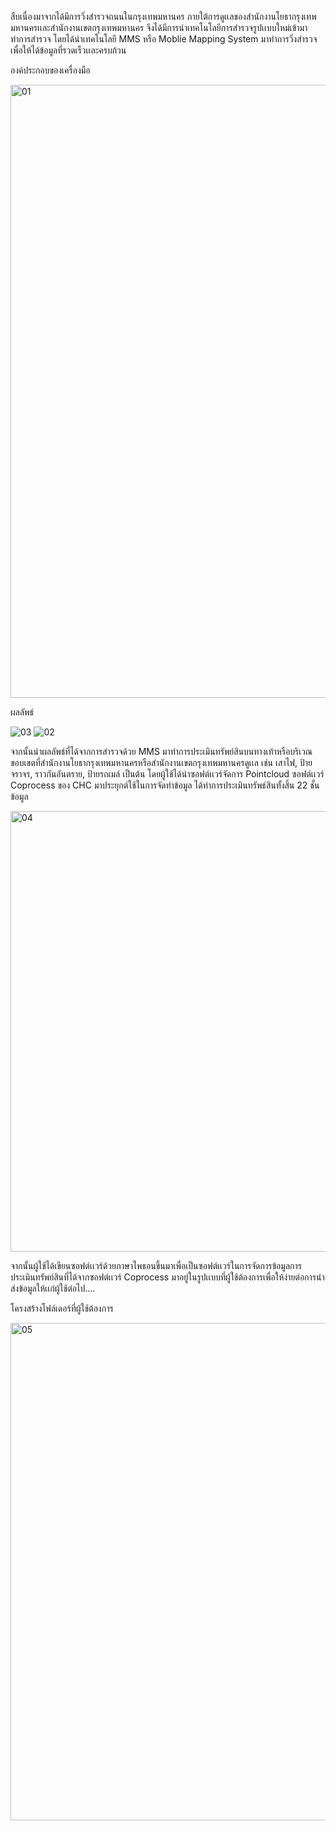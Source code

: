 สืบเนื่องมาจากได้มีการวิ่งสำรวจถนนในกรุงเทพมหานคร ภายใต้การดูเเลของสำนักงานโยธากรุงเทพมหานครเเละสำนักงานเขตกรุงเทพมหานคร 
จึงได้มีการนำเทคโนโลยีการสำรวจรูปเเบบใหม่เข้ามาทำการสำรวจ โดยได้นำเทคโนโลยี MMS หรือ Moblie Mapping System มาทำการวิ่งสำรวจเพื่อให้ได้ข้อมูลที่รวดเร็วเเละครบถ้วน

องค์ประกอบของเครื่องมือ

<img width="981" alt="01" src="https://github.com/user-attachments/assets/2d807c98-91fe-438a-a8f6-7e45ece421a8" />

ผลลัพธ์



![03](https://github.com/user-attachments/assets/431a3813-99f8-4665-b2fc-1688493db56a) 
![02](https://github.com/user-attachments/assets/4c0350b7-1677-48f2-b719-c888ef8fb893)

จากนั้นนำผลลัพธ์ที่ได้จากการสำรวจด้วย MMS มาทำการประเมินทรัพย์สินบนทางเท้าหรือบริเวณขอบเขตที่สำนักงานโยธากรุงเทพมหานครหรือสำนักงานเขตกรุงเทพมหานครดูเเล เช่น เสาไฟ, ป้ายจราจร, ราวกันอันตราย, ป้ายรถเมล์ เป็นต้น โดยผู้ใช้ได้นำซอฟต์เเวร์จัดการ Pointcloud ซอฟต์เเวร์ Coprocess ของ CHC มาประยุกต์ใช้ในการจัดทำข้อมูล ได้ทำการประเมินทรัพธ์สินทั้งสิ้น 22 ชั้นข้อมูล

<img width="705" alt="04" src="https://github.com/user-attachments/assets/88083e28-9550-4d0f-8d72-8f40a8310bad" />


จากนั้นผู้ใช้ได้เขียนซอฟต์เเวร์ด้วยภาษาไพธอนขึ้นมาเพื่อเป็นซอฟต์เเวร์ในการจัดการข้อมูลการประเมินทรัพย์สินที่ได้จากซอฟต์เเวร์ Coprocess มาอยู่ในรูปเเบบที่ผู้ใช้ต้องการเพื่อให้ง่ายต่อการนำส่งข้อมูลให้เเก่ผู้ใช้ต่อไป....

โครงสร้างโฟล์เดอร์ที่ผู้ใช้ต้องการ

<img width="796" alt="05" src="https://github.com/user-attachments/assets/dfe15bbe-579d-4378-8c05-9f5e4f8eac86" />
